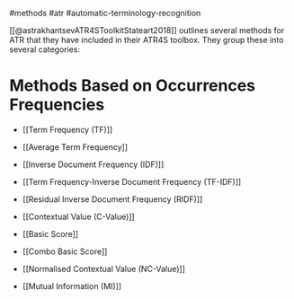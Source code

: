 #methods #atr #automatic-terminology-recognition 

[[@astrakhantsevATR4SToolkitStateart2018]] outlines several methods for ATR that they have included in their ATR4S toolbox. They group these into several categories:

# Methods Based on Occurrences Frequencies

- [[Term Frequency (TF)]]
- [[Average Term Frequency]]
- [[Inverse Document Frequency (IDF)]]
- [[Term Frequency-Inverse Document Frequency (TF-IDF)]]
- [[Residual Inverse Document Frequency (RIDF)]]
- [[Contextual Value (C-Value)]]
- [[Basic Score]]
- [[Combo Basic Score]]





- [[Normalised Contextual Value (NC-Value)]]


- [[Mutual Information (MI)]]